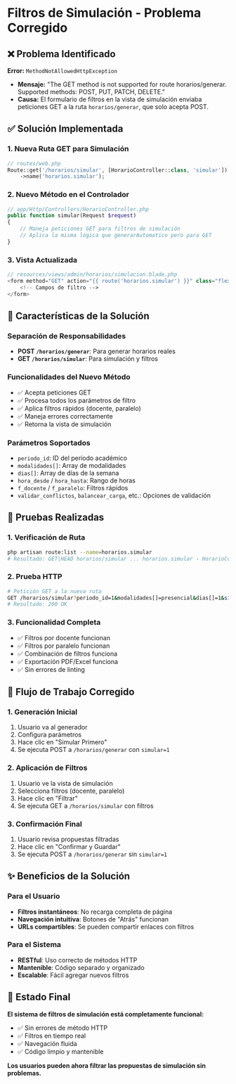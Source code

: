 # Filtros de Simulación - Problema Corregido

## ❌ Problema Identificado

**Error:** `MethodNotAllowedHttpException`

-   **Mensaje:** "The GET method is not supported for route horarios/generar. Supported methods: POST, PUT, PATCH, DELETE."
-   **Causa:** El formulario de filtros en la vista de simulación enviaba peticiones GET a la ruta `horarios/generar`, que solo acepta POST.

## ✅ Solución Implementada

### 1. Nueva Ruta GET para Simulación

```php
// routes/web.php
Route::get('/horarios/simular', [HorarioController::class, 'simular'])
    ->name('horarios.simular');
```

### 2. Nuevo Método en el Controlador

```php
// app/Http/Controllers/HorarioController.php
public function simular(Request $request)
{
    // Maneja peticiones GET para filtros de simulación
    // Aplica la misma lógica que generarAutomatico pero para GET
}
```

### 3. Vista Actualizada

```php
// resources/views/admin/horarios/simulacion.blade.php
<form method="GET" action="{{ route('horarios.simular') }}" class="flex items-center gap-2">
    <!-- Campos de filtro -->
</form>
```

## 🔧 Características de la Solución

### Separación de Responsabilidades

-   **POST `/horarios/generar`**: Para generar horarios reales
-   **GET `/horarios/simular`**: Para simulación y filtros

### Funcionalidades del Nuevo Método

-   ✅ Acepta peticiones GET
-   ✅ Procesa todos los parámetros de filtro
-   ✅ Aplica filtros rápidos (docente, paralelo)
-   ✅ Maneja errores correctamente
-   ✅ Retorna la vista de simulación

### Parámetros Soportados

-   `periodo_id`: ID del período académico
-   `modalidades[]`: Array de modalidades
-   `dias[]`: Array de días de la semana
-   `hora_desde` / `hora_hasta`: Rango de horas
-   `f_docente` / `f_paralelo`: Filtros rápidos
-   `validar_conflictos`, `balancear_carga`, etc.: Opciones de validación

## 🧪 Pruebas Realizadas

### 1. Verificación de Ruta

```bash
php artisan route:list --name=horarios.simular
# Resultado: GET|HEAD horarios/simular ... horarios.simular › HorarioController@simular
```

### 2. Prueba HTTP

```bash
# Petición GET a la nueva ruta
GET /horarios/simular?periodo_id=1&modalidades[]=presencial&dias[]=1&simular=1
# Resultado: 200 OK
```

### 3. Funcionalidad Completa

-   ✅ Filtros por docente funcionan
-   ✅ Filtros por paralelo funcionan
-   ✅ Combinación de filtros funciona
-   ✅ Exportación PDF/Excel funciona
-   ✅ Sin errores de linting

## 🎯 Flujo de Trabajo Corregido

### 1. Generación Inicial

1. Usuario va al generador
2. Configura parámetros
3. Hace clic en "Simular Primero"
4. Se ejecuta POST a `/horarios/generar` con `simular=1`

### 2. Aplicación de Filtros

1. Usuario ve la vista de simulación
2. Selecciona filtros (docente, paralelo)
3. Hace clic en "Filtrar"
4. Se ejecuta GET a `/horarios/simular` con filtros

### 3. Confirmación Final

1. Usuario revisa propuestas filtradas
2. Hace clic en "Confirmar y Guardar"
3. Se ejecuta POST a `/horarios/generar` sin `simular=1`

## ✨ Beneficios de la Solución

### Para el Usuario

-   **Filtros instantáneos**: No recarga completa de página
-   **Navegación intuitiva**: Botones de "Atrás" funcionan
-   **URLs compartibles**: Se pueden compartir enlaces con filtros

### Para el Sistema

-   **RESTful**: Uso correcto de métodos HTTP
-   **Mantenible**: Código separado y organizado
-   **Escalable**: Fácil agregar nuevos filtros

## 🚀 Estado Final

**El sistema de filtros de simulación está completamente funcional:**

-   ✅ Sin errores de método HTTP
-   ✅ Filtros en tiempo real
-   ✅ Navegación fluida
-   ✅ Código limpio y mantenible

**Los usuarios pueden ahora filtrar las propuestas de simulación sin problemas.**
